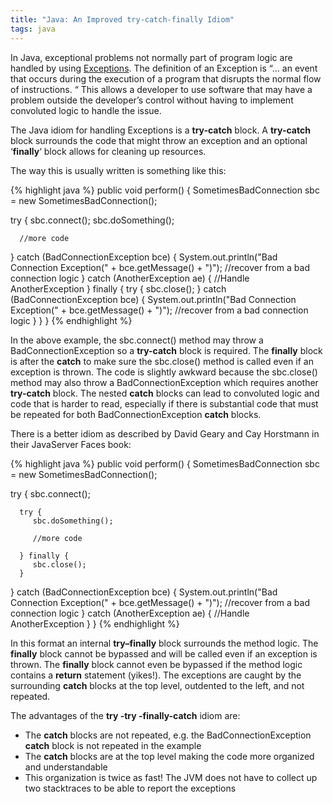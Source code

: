 ```yaml
---
title: "Java: An Improved try-catch-finally Idiom"
tags: java
---
```


In Java, exceptional problems not normally part of program logic are handled by using [Exceptions](http://docs.oracle.com/javase/tutorial/essential/exceptions/).  The definition of an Exception is “… an event that occurs during the execution of a program that disrupts the normal flow of instructions. “   This allows a developer to use software that may have a problem outside the developer’s control without having to implement convoluted logic to handle the issue.

The Java idiom for handling Exceptions is  a **try-catch** block.  A **try-catch** block surrounds the code that might throw an exception and an optional ‘**finally**‘ block allows for cleaning up resources.

The way this is usually written is something like this:

{% highlight java %}
public void perform() {
   SometimesBadConnection sbc = new SometimesBadConnection();

   try {
      sbc.connect();
      sbc.doSomething();

      //more code

   } catch (BadConnectionException bce) {
      System.out.println("Bad Connection Exception(" + bce.getMessage() + ")");
      //recover from a bad connection logic
   } catch (AnotherException ae) {
      //Handle AnotherException
   } finally {
      try {
         sbc.close();
      } catch (BadConnectionException bce) {
        System.out.println("Bad Connection Exception(" + bce.getMessage() + ")");
         //recover from a bad connection logic
      }
   }
}
{% endhighlight %}

In the above example, the sbc.connect() method may throw a BadConnectionException so a **try-catch** block is required.  The **finally** block is after the **catch** to make sure the sbc.close() method is called even if an exception is thrown.  The code is slightly awkward because the sbc.close() method may also throw a BadConnectionException which requires another **try-catch** block.  The nested **catch** blocks can lead to convoluted logic and code that is harder to read, especially if there is substantial code that must be repeated for both BadConnectionException **catch** blocks.

There is a better idiom as described by David Geary and Cay Horstmann in their JavaServer Faces book:

{% highlight java %}
public void perform() {
   SometimesBadConnection sbc = new SometimesBadConnection();

   try {
      sbc.connect();

      try {
         sbc.doSomething();

         //more code

      } finally {
         sbc.close();
      }
   } catch (BadConnectionException bce) {
      System.out.println("Bad Connection Exception(" + bce.getMessage() + ")");
      //recover from a bad connection logic
   } catch (AnotherException ae) {
      //Handle AnotherException
   }
}
{% endhighlight %}

In this format an internal **try–finally** block surrounds the method logic.  The **finally** block cannot be bypassed and will be called even if an exception is thrown.  The **finally** block cannot even be bypassed if the method logic contains a **return** statement (yikes!).  The exceptions are caught by the surrounding **catch** blocks at the top level, outdented to the left, and not repeated.

The advantages of the **try -try -finally-catch** idiom are:

* The **catch** blocks are not repeated, e.g. the BadConnectionException **catch** block is not repeated in the example
* The **catch** blocks are at the top level making the code more organized and understandable
* This organization is twice as fast!  The JVM does not have to collect up two stacktraces to be able to report the exceptions
